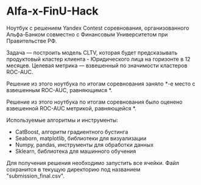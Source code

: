 # Alfa-x-FinU-Hack
Ноутбук с решением Yandex Contest соревнования, организованного Альфа-Банком совместно с Финансовым Университетом при Правительстве РФ.

Задача — построить модель CLTV, которая будет предсказывать продуктовый кластер клиента - Юридического лица на горизонте в 12 месяцев. Целевая метрика — взвешенный по значимости кластеров ROC-AUC.

Решение из этого ноутбука по итогам соревнования заняло *-е место с взвешенным ROC-AUC, равняющимся *.

Решение из этого ноутбука по итогам соревнования было оценено взвешенной ROC-AUC метрикой, равняющейся *.

Используемые алгоритмы и инструменты:

- CatBoost, алгоритм градиентного бустинга
- Seaborn, matplotlib, библиотеки для визуализации
- Numpy, pandas, инструменты для обработки данных
- Sklearn, библиотека для машинного обучения

Для получения решения необходимо запустить все ячейки. Файл сохранится в текущую директорию под названием "submission_final.csv".
